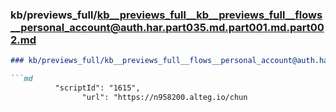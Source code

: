 ### kb/previews_full/kb__previews_full__kb__previews_full__flows__personal_account@auth.har.part035.md.part001.md.part002.md

```md
### kb/previews_full/kb__previews_full__flows__personal_account@auth.har.part035.md.part001.md (part 002)

```md
          "scriptId": "1615",
                "url": "https://n958200.alteg.io/chun
```

```

```
